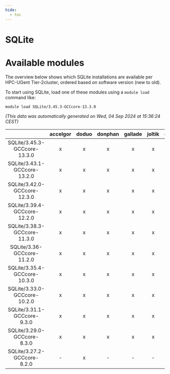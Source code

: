 ```yaml
---
hide:
  - toc
---
```


SQLite
======

# Available modules


The overview below shows which SQLite installations are available per HPC-UGent Tier-2cluster, ordered based on software version (new to old).

To start using SQLite, load one of these modules using a `module load` command like:

```shell
module load SQLite/3.45.3-GCCcore-13.3.0
```

*(This data was automatically generated on Wed, 04 Sep 2024 at 15:36:24 CEST)*  

| |accelgor|doduo|donphan|gallade|joltik|shinx|skitty|
| :---: | :---: | :---: | :---: | :---: | :---: | :---: | :---: |
|SQLite/3.45.3-GCCcore-13.3.0|x|x|x|x|x|x|x|
|SQLite/3.43.1-GCCcore-13.2.0|x|x|x|x|x|x|x|
|SQLite/3.42.0-GCCcore-12.3.0|x|x|x|x|x|x|x|
|SQLite/3.39.4-GCCcore-12.2.0|x|x|x|x|x|x|x|
|SQLite/3.38.3-GCCcore-11.3.0|x|x|x|x|x|x|x|
|SQLite/3.36-GCCcore-11.2.0|x|x|x|x|x|x|x|
|SQLite/3.35.4-GCCcore-10.3.0|x|x|x|x|x|-|x|
|SQLite/3.33.0-GCCcore-10.2.0|x|x|x|x|x|-|x|
|SQLite/3.31.1-GCCcore-9.3.0|x|x|x|x|x|-|x|
|SQLite/3.29.0-GCCcore-8.3.0|x|x|x|x|x|-|x|
|SQLite/3.27.2-GCCcore-8.2.0|-|x|-|-|-|-|-|
